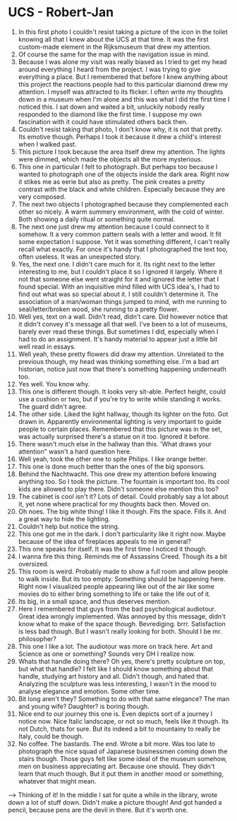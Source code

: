 # UCS - Robert-Jan

1. In this first photo I couldn't resist taking a picture of the icon in the toilet knowing all that I knew about the UCS at that time. It was the first custom-made element in the Rijksmuseum that drew my attention.
2. Of course the same for the map with the navigation issue in mind.
3. Because I was alone my visit was really biased as I tried to get my head around everything I heard from the project. I was trying to give everything a place. But I remembered that before I knew anything about this project the reactions people had to this particular diamond drew my attention. I myself was attracted to its flicker. I often write my thoughts down in a museum when I'm alone and this was what I did the first time I noticed this. I sat down and waited a bit, unluckily nobody really responded to the diamond like the first time. I suppose my own fascination with it could have stimulated others back then.
5. Couldn't resist taking that photo, I don't know why, it is not that pretty. Its emotive though. Perhaps I took it because it drew a child's interest when I walked past.
7. This picture I took because the area itself drew my attention. The lights were dimmed, which made the objects all the more mysterious.
11. This one in particular I felt to photograph. But perhaps too because I wanted to photograph one of the objects inside the dark area. Right now it stikes me as eerie but also as pretty. The pink creates a pretty contrast with the black and white children. Especially because they are very composed.
12. The next two objects I photographed because they complemented each other so nicely. A warm summery environment, with the cold of winter. Both showing a daily ritual or something quite normal. 
15. The next one just drew my attention because I could connect to it somehow. It a very common pattern seals with a letter and wood. It fit some expectation I suppose. Yet it was something different, I can't really recall what exactly. For once it's handy that I photographed the text too, often useless. It was an unexpected story.
17. Yes, the next one. I didn't care much for it. Its right next to the letter interesting to me, but I couldn't place it so I ignored it largely. Where it not that someone else went straight for it and ignored the letter that I found special. With an inquisitive mind filled with UCS idea's, I had to find out what was so special about it. I still couldn't determine it. The association of a man/woman things jumped to mind, with me running to seal/letter/broken wood, she running to a pretty flower.
18. Well yes, text on a wall. Didn't read, didn't care. Did however notice that it didn't convey it's message all that well. I've been to a lot of museums, barely ever read these things. But sometimes I did, especially when I had to do an assignment. It's handy material to appear just a little bit well read in essays.
19. Well yeah, these pretty flowers did draw my attention. Unrelated to the previous though, my head was thinking something else. I'm a bad art historian, notice just now that there's something happening underneath too.
20. Yes well. You know why.
22. This one is different though. It looks very sit-able. Perfect height, could use a cushion or two, but if you're try to write while standing it works. The guard didn't agree.
23. The other side. Liked the light hallway, though its lighter on the foto. Got drawn in. Apparently environmental lighting is very important to guide people to certain places. Remembered that this picture was in the set, was actually surprised there's a statue on it too. Ignored it before. 
24. There wasn't much else in the hallway than this. 'What draws your attention" wasn't a hard question here.
25. Well yeah, took the other one to spite Philips. I like orange better.
26. This one is done much better than the ones of the big sponsors.
27. Behind the Nachtwacht. This one drew my attention before knowing anything too. So I took the picture. The fountain is important too. Its cool kids are allowed to play there. Didn't someone else mention this too?
29. The cabinet is cool isn't it? Lots of detail. Could probably say a lot about it, yet none where practical for my thoughts back then. Moved on.
31. Oh noes. The big white thing! I like it though. Fits the space. Fills it. And a great way to hide the lighting.
33. Couldn't help but notice the string.
34. This one got me in the dark. I don't particularity like it right now. Maybe because of the idea of fireplaces appeals to me in general?
36. This one speaks for itself. It was the first time I noticed it though.
38. I wanna fire this thing. Reminds me of Assassins Creed. Though its a bit oversized. 
39. This room is weird. Probably made to show a full room and allow people to walk inside. But its too empty. Something should be happening here. Right now I visualized people appearing like out of the air like some movies do to either bring something to life or take the life out of it. 
40. Its big, in a small space, and thus deserves mention.
42. Here I remembered that guys from the bad psychological audiotour. Great idea wrongly implemented. Was annoyed by this message, didn't know what to make of the space though. Bevrediging. brrr. Satisfaction is less bad though. But I wasn't really looking for both. Should I be mr. philosopher?
45. This one I like a lot. The audiotour was more on track here. Art and Science as one or something? Sounds very DH I realize now. 
46. Whats that handle doing there? Oh yes, there's pretty sculpture on top, but what that handle? I felt like I should know something about that handle, studying art history and all. Didn't though, and hated that. Analyzing the sculpture was less interesting, I wasn't in the mood to analyse elegance and emotion. Some other time.
47. Bit long aren't they? Something to do with that same elegance? The man and young wife? Daughter? is boring though. 
48. Nice end to our journey this one is. Even depicts sort of a journey I notice now. Nice Italic landscape, or not so much, feels like it though. Its not Dutch, thats for sure. But its indeed a bit to mountainy to really be Italy, could be though.
50. No coffee. The bastards. The end. Wrote a bit more. Was too late to photograph the nice squad of Japanese businessmen coming down the stairs though. Those guys felt like some ideal of the museum somehow, men on business appreciating art. Because one should. They didn't learn that much though. But it put them in another mood or something, whatever that might mean. 

--> Thinking of it! In the middle I sat for quite a while in the library, wrote down a lot of stuff down. Didn't make a picture though!  And got handed a pencil, because pens are the devil in there. But it's worth one.





